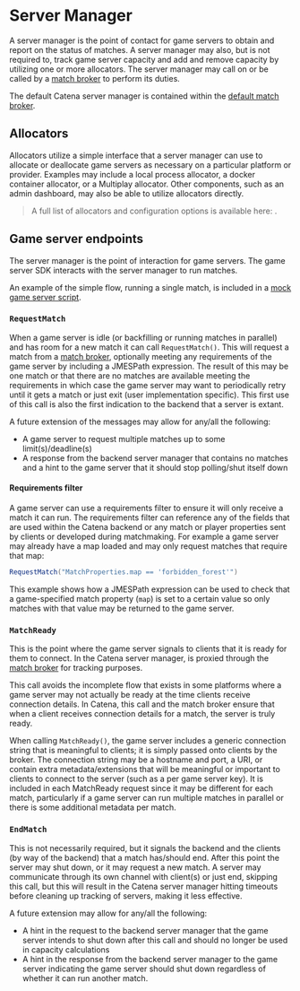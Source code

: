 # Server Manager

A server manager is the point of contact for game servers to obtain and report on the status of matches. A server
manager may also, but is not required to, track game server capacity and add and remove capacity by utilizing one or
more allocators. The server manager may call on or be called by a [match broker](Match-Broker.md) to perform its duties.

The default Catena server manager is contained within the [default match broker](Match-Broker.md#catena-match-broker).

## Allocators

Allocators utilize a simple interface that a server manager can use to allocate or deallocate game servers as necessary
on a particular platform or provider. Examples may include a local process allocator, a docker container allocator, or a
Multiplay allocator. Other components, such as an admin dashboard, may also be able to utilize allocators directly.

> A full list of allocators and configuration options is available here: [](Match-Broker-Allocators.md).

## Game server endpoints

The server manager is the point of interaction for game servers. The game server SDK interacts with the server manager
to run matches.

An example of the simple flow, running a single match, is included in
a [mock game server script](https://github.com/CatenaTools/catena-tools-core/blob/main/mocks/gameserver.py).

### `RequestMatch`

When a game server is idle (or backfilling or running matches in parallel) and has room for a new match it can
call `RequestMatch()`. This will request a match from a [match broker](Match-Broker.md), optionally meeting any
requirements of the game server by including a <tooltip term="JMESPath">JMESPath</tooltip> expression. The result of
this may be one match or that there are no matches are available meeting the requirements in which case the game server
may want to periodically retry until it gets a match or just exit (user implementation specific). This first use of this
call is also the first indication to the backend that a server is extant.

A future extension of the messages may allow for any/all the following:

- A game server to request multiple matches up to some limit(s)/deadline(s)
- A response from the backend server manager that contains no matches and a hint to the game server that it should stop
  polling/shut itself down

#### Requirements filter

A game server can use a requirements filter to ensure it will only receive a match it can run. The requirements filter
can reference any of the fields that are used within the Catena backend or any match or player properties sent by
clients or developed during matchmaking. For example a game server may already have a map loaded and may only request
matches that require that map:

```C#
RequestMatch("MatchProperties.map == 'forbidden_forest'")
```

This example shows how a <tooltip term="JMESPath">JMESPath</tooltip> expression can be used to check that a
game-specified match property (`map`) is set to a certain value so only matches with that value may be returned to the
game server.

### `MatchReady`

This is the point where the game server signals to clients that it is ready for them to connect. In the Catena server
manager, is proxied through the [match broker](Match-Broker.md) for tracking purposes.

This call avoids the incomplete flow that exists in some platforms where a game server may not actually be ready at the
time clients receive connection details. In Catena, this call and the match broker ensure that when a client receives
connection details for a match, the server is truly ready.

When calling `MatchReady()`, the game server includes a generic connection string that is meaningful to clients; it is
simply passed onto clients by the broker. The connection string may be a hostname and port, a URI, or contain extra
metadata/extensions that will be meaningful or important to clients to connect to the server (such as a per game server
key). It is included in each MatchReady request since it may be different for each match, particularly if a game server
can run multiple matches in parallel or there is some additional metadata per match.

### `EndMatch`

This is not necessarily required, but it signals the backend and the clients (by way of the backend) that a match
has/should end. After this point the server may shut down, or it may request a new match. A server may communicate
through its own channel with client(s) or just end, skipping this call, but this will result in the Catena server
manager hitting timeouts before cleaning up tracking of servers, making it less effective.

A future extension may allow for any/all the following:

- A hint in the request to the backend server manager that the game server intends to shut down after this call and
  should no longer be used in capacity calculations
- A hint in the response from the backend server manager to the game server indicating the game server should shut down
  regardless of whether it can run another match.